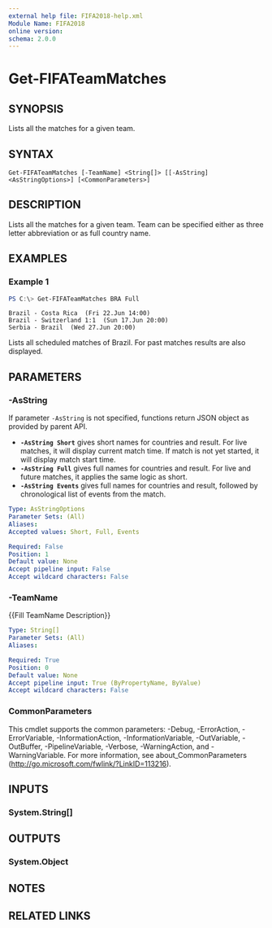 ```yaml
---
external help file: FIFA2018-help.xml
Module Name: FIFA2018
online version:
schema: 2.0.0
---
```


# Get-FIFATeamMatches

## SYNOPSIS
Lists all the matches for a given team.

## SYNTAX

```
Get-FIFATeamMatches [-TeamName] <String[]> [[-AsString] <AsStringOptions>] [<CommonParameters>]
```

## DESCRIPTION
Lists all the matches for a given team. Team can be specified either as three letter abbreviation or as full country name.

## EXAMPLES

### Example 1
```powershell
PS C:\> Get-FIFATeamMatches BRA Full
```

```text
Brazil - Costa Rica  (Fri 22.Jun 14:00)
Brazil - Switzerland 1:1  (Sun 17.Jun 20:00)
Serbia - Brazil  (Wed 27.Jun 20:00)
```

Lists all scheduled matches of Brazil. For past matches results are also displayed.

## PARAMETERS

### -AsString
If parameter `-AsString` is not specified, functions return JSON object as provided by parent API.

- **`-AsString Short`** gives short names for countries and result. For live matches, it will display current match time. If match is not yet started, it will display match start time.
- **`-AsString Full`** gives full names for countries and result. For live and future matches, it applies the same logic as short.
- **`-AsString Events`** gives full names for countries and result, followed by chronological list of events from the match.

```yaml
Type: AsStringOptions
Parameter Sets: (All)
Aliases:
Accepted values: Short, Full, Events

Required: False
Position: 1
Default value: None
Accept pipeline input: False
Accept wildcard characters: False
```

### -TeamName
{{Fill TeamName Description}}

```yaml
Type: String[]
Parameter Sets: (All)
Aliases:

Required: True
Position: 0
Default value: None
Accept pipeline input: True (ByPropertyName, ByValue)
Accept wildcard characters: False
```

### CommonParameters
This cmdlet supports the common parameters: -Debug, -ErrorAction, -ErrorVariable, -InformationAction, -InformationVariable, -OutVariable, -OutBuffer, -PipelineVariable, -Verbose, -WarningAction, and -WarningVariable.
For more information, see about_CommonParameters (http://go.microsoft.com/fwlink/?LinkID=113216).

## INPUTS

### System.String[]


## OUTPUTS

### System.Object

## NOTES

## RELATED LINKS
